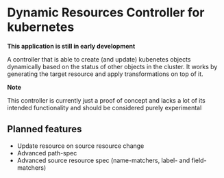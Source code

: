 # Dynamic Resources Controller for kubernetes
**This application is still in early development**

A controller that is able to create (and update) kubenetes objects dynamically based on the status of other objects in the cluster. 
It works by generating the target resource and apply transformations on top of it.

**Note**

This controller is currently just a proof of concept and lacks a lot of its intended functionality and should be considered purely experimental

## Planned features
- Update resource on source resource change
- Advanced path-spec
- Advanced source resource spec (name-matchers, label- and field-matchers)
